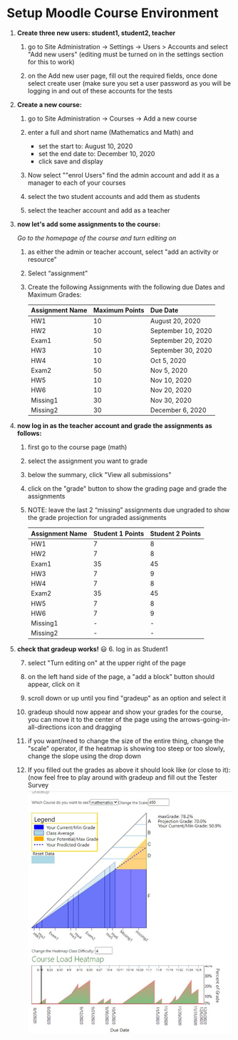 # Setup Moodle Course Environment

1. __Create three new users: student1, student2, teacher__

	1. go to Site Administration -> Settings -> Users > Accounts and select "Add new users" (editing must be turned on in the settings section for this to work)
   
	2. on the Add new user page, fill out the required fields, once done select create user (make sure you set a user password as you will be logging in and out of these accounts for the tests

2. __Create a new course:__
   
	1. go to Site Administration -> Courses -> Add a new course

	2. enter a full and short name (Mathematics and Math) and 
		* set the start to:  August 10, 2020
		* set the end date to: December 10, 2020
		* click save and display
	3. Now select ""enrol Users" find the admin account and add it as a manager to each of your courses

	4. select the two student accounts and add them as students

	5. select the teacher account and add as a teacher

3. __now let's add some assignments to the course:__

   _Go to the homepage of the course and turn editing on_
    1.	as either the admin or teacher account, select "add an activity or resource”

    2.	Select “assignment”
    
    3.	Create the following Assignments with the following due Dates and Maximum Grades:

        Assignment Name | Maximum Points | Due Date
        ----------------|----------------|----------
        HW1	            |10	             |August 20, 2020
        HW2	            |10	             |September 10, 2020
        Exam1           |50              |September 20, 2020
        HW3	            |10	             |September 30, 2020
        HW4	            |10	             |Oct 5, 2020
        Exam2           |50	             |Nov 5, 2020
        HW5	            |10	             |Nov 10, 2020
        HW6	            |10	             |Nov 20, 2020
        Missing1        |30              |Nov 30, 2020
        Missing2        |30              |December 6, 2020

4. __now log in as the teacher account and grade the assignments as follows:__

   1. first go to the course page (math)
   
   2. select the assignment you want to grade
   
   3. below the summary, click "View all submissions"
   
   4. click on the "grade" button to show the grading page and grade the assignments
   
   5. NOTE: leave the last 2 “missing” assignments due ungraded to show the grade projection for ungraded assignments
   
        Assignment Name | Student 1 Points | Student 2 Points
        ----------------|------------------|-----------------
        HW1             |7	               |8 
        HW2	            |7                 |8 
        Exam1	        |35	               |45
        HW3	            |7                 |9
        HW4	            |7                 |8
        Exam2           |35                |45
        HW5	            |7                 |8
        HW6	            |7                 |9
        Missing1        |-                 |-
        Missing2        |-                 |-


5. __check that gradeup works!__ :smiley:
	6. log in as Student1

	7. select "Turn editing on" at the upper right of the page
   
	8. on the left hand side of the page, a "add a block" button should appear, click on it
   
	9. scroll down or up until you find "gradeup" as an option and select it
   
	10. gradeup should now appear and show your grades for the course, you can move it to the center of the page using the arrows-going-in-all-directions icon and dragging
   
	11. if you want/need to change the size of the entire thing, change the "scale" operator, if the heatmap is showing too steep or too slowly, change the slope using the drop down
   
	12. If you filled out the grades as above it should look like (or close to it): (now feel free to play around with gradeup and fill out the Tester Survey  
    ![](./imgs/3/3-5-7.png)
